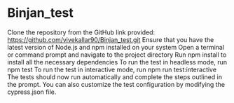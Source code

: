 # Binjan_test
Clone the repository from the GitHub link provided: https://github.com/vivekallar90/Binjan_test.git
Ensure that you have the latest version of Node.js and npm installed on your system
Open a terminal or command prompt and navigate to the project directory
Run npm install to install all the necessary dependencies
To run the test in headless mode, run npm test
To run the test in interactive mode, run npm run test:interactive
The tests should now run automatically and complete the steps outlined in the prompt. You can also customize the test configuration by modifying the cypress.json file.